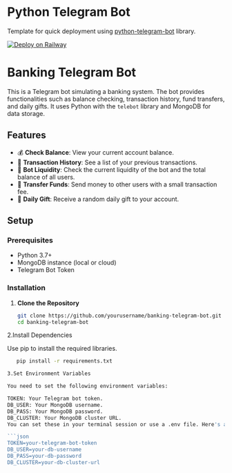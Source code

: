# Python Telegram Bot

Template for quick deployment using [python-telegram-bot](https://github.com/python-telegram-bot/python-telegram-bot) library.

[![Deploy on Railway](https://railway.app/button.svg)](https://railway.app/template/-6JUpc?referralCode=NC4Tt6)

# Banking Telegram Bot

This is a Telegram bot simulating a banking system. The bot provides functionalities such as balance checking, transaction history, fund transfers, and daily gifts. It uses Python with the `telebot` library and MongoDB for data storage.

## Features

- 💰 **Check Balance**: View your current account balance.
- 📜 **Transaction History**: See a list of your previous transactions.
- 🏦 **Bot Liquidity**: Check the current liquidity of the bot and the total balance of all users.
- 💸 **Transfer Funds**: Send money to other users with a small transaction fee.
- 🎁 **Daily Gift**: Receive a random daily gift to your account.

## Setup

### Prerequisites

- Python 3.7+
- MongoDB instance (local or cloud)
- Telegram Bot Token

### Installation

1. **Clone the Repository**

   ```bash
   git clone https://github.com/yourusername/banking-telegram-bot.git
   cd banking-telegram-bot

2.Install Dependencies

Use pip to install the required libraries.

  ```bash
     pip install -r requirements.txt

3.Set Environment Variables

You need to set the following environment variables:

TOKEN: Your Telegram bot token.
DB_USER: Your MongoDB username.
DB_PASS: Your MongoDB password.
DB_CLUSTER: Your MongoDB cluster URL.
You can set these in your terminal session or use a .env file. Here's an example of a .env file:

 ```json
TOKEN=your-telegram-bot-token
DB_USER=your-db-username
DB_PASS=your-db-password
DB_CLUSTER=your-db-cluster-url

